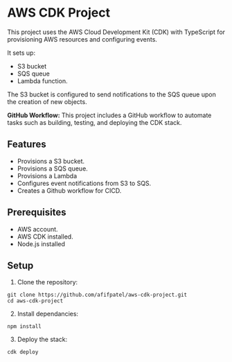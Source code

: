 
# AWS CDK Project

This project uses the AWS Cloud Development Kit (CDK) with TypeScript for provisioning AWS resources and configuring events.

It sets up:

- S3 bucket
- SQS queue
- Lambda function. 

The S3 bucket is configured to send notifications to the SQS queue upon the creation of new objects.

**GitHub Workflow:**
This project includes a GitHub workflow to automate tasks such as building, testing, and deploying the CDK stack.


## Features

- Provisions a S3 bucket.
- Provisions a SQS queue.
- Provisions a Lambda
- Configures event notifications from S3 to SQS.
- Creates a Github workflow for CICD.


## Prerequisites

- AWS account.
- AWS CDK installed.
- Node.js installed
## Setup

1. Clone the repository:
```
git clone https://github.com/afifpatel/aws-cdk-project.git
cd aws-cdk-project
```

2. Install dependancies:

```
npm install

```

3. Deploy the stack:

```
cdk deploy

```

